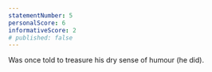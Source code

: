 ```yaml
---
statementNumber: 5
personalScore: 6
informativeScore: 2
# published: false
---
```


Was once told to treasure his dry sense of humour (he did).